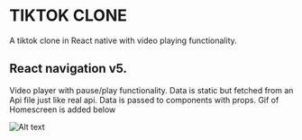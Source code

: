 # TIKTOK CLONE

A tiktok clone in React native with video playing functionality.

## React navigation v5.
Video player with pause/play functionality.
Data is static but fetched from an Api file just like real api.
Data is passed to components with props.
Gif of Homescreen is added below


   ![Alt text](https://github.com/mohdaamir8182/tiktok-clone/blob/master/screen_recorded.gif)
